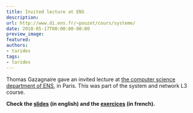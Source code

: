 ```yaml
---
title: Invited lecture at ENS
description:
url: http://www.di.ens.fr/~pouzet/cours/systeme/
date: 2018-05-17T00:00:00-00:00
preview_image:
featured:
authors:
- tarides
tags:
- tarides
---
```


<p>Thomas Gazagnaire gave an invited lecture at
<a href="http://www.di.ens.fr/">the computer science department of ENS</a>,
in Paris. This was part of the system and network L3 course.</p>
<p><strong>Check the <a href="http://gazagnaire.org/ens/mirage.pdf">slides</a> (in english)
and the <a href="http://gazagnaire.org/ens/mirage.tar.gz">exercices</a> (in french).</strong></p>
